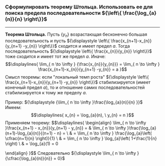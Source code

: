 ### Сформулировать теорему Штольца. Использовать ее для поиска предела последовательности ${\left\{  \frac{\log_{a}(n)}{n}  \right\}}$
---
**Теорема Штольца.** Пусть ${\displaystyle \{ y_{n} \}}$ возрастающая бесконечно большая последовательность и пусть ${\displaystyle \left\{  \frac{x_{n+1}-x_{n}}{y_{n+1} -y_{n}}  \right\}}$ сходится и имеет предел ${\displaystyle  a}$. Тогда последовательность ${\displaystyle \left\{  \frac{x_{n}}{y_{n}}  \right\}}$ тоже сходится и имеет тот же предел ${\displaystyle  a}$.
Иначе:
$$\displaylines{
\lim_{ n \to \infty } {\frac{x_{n}}{y_{n}}} = \lim_{ n \to \infty } \frac{x_{n+1}-x_{n}}{y_{n+1} -y_{n}}  = a
}$$
Смысл теоремы: если "локальный темп роста" ${\displaystyle \left\{  \frac{x_{n+1}-x_{n}}{y_{n+1} -y_{n}}  \right\}}$ стабилизируется (имеет конечный предел ${\displaystyle a}$), то и отношение самих последовательностей стабилизируется к тому же пределу ${\displaystyle  a}$.

Пример: ${\displaystyle {\lim_{ n \to \infty }\frac{\log_{a}(n)}{n} }}$
Имеем:
$$\displaylines{
x_{n} = \log_{a}(n), \ y_{n} = n 
}$$
Применяем теорему:
$$\displaylines{
\begin{align}
\lim_{ n \to \infty }\frac{x_{n+1} - x_{n}}{y_{n+1} - y_{n}} = & \lim_{ n \to \infty }\frac{\log_{a}(n+1)-\log_{a}(n)}{(n+1) - n} = \\ & =
\lim_{ n \to \infty } \frac{\log_{a}\left( \cfrac{n+1}{n}  \right)}{1} \\ & =
\lim_{ n \to \infty } \log_{a}\left( 1+\frac{1}{n} \right) \\ & =
\log_{a}(1) = 0 

\end{align}
}$$
Следовательно ${\displaystyle \lim_{ n \to \infty } {\cfrac{\log_{a}(n)}{n}} = 0}$
